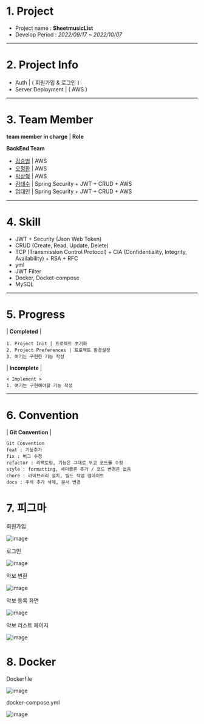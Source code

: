 <!--Header-->
# 1. Project
- Project name : **SheetmusicList**
- Develop Period : *2022/09/17 ~ 2022/10/07*
---
# 2. Project Info
- Auth | ( 회원가입 & 로그인 )
- Server Deployment | ( AWS )

---
# 3. Team Member
**team member in charge** | **Role**

**BackEnd Team**

- [김승범](https://github.com/daily1313) | AWS
- [오정환](https://github.com/poll9999) | AWS
- [박상혁](https://github.com/baksakcci) | AWS
- [김태수](https://github.com/kimtaesoo99) | Spring Security + JWT + CRUD + AWS
- [엄태인](https://github.com/eom-tae-in) | Spring Security + JWT + CRUD + AWS
---
# 4. Skill
- JWT + Security (Json Web Token)
- CRUD (Create, Read, Update, Delete)
- TCP (Transmission Control Protocol) + CIA (Confidentiality, Integrity, Availability) + RSA + RFC
- yml
- JWT Filter
- Docker, Docket-compose
- MySQL
---
# 5. Progress
| **Completed** |
```text
1. Project Init | 프로젝트 초기화
2. Project Preferences | 프로젝트 환경설정
3. 여기는 구현한 기능 작성

```
| **Incomplete** |
```text
< Implement >
1. 여기는 구현해야할 기능 작성
```
---
# 6. Convention
| **Git Convention** |
```text
Git Convention
feat : 기능추가
fix : 버그 수정
refactor : 리팩토링, 기능은 그대로 두고 코드를 수정
style : formatting, 세미콜론 추가 / 코드 변경은 없음
chore : 라이브러리 설치, 빌드 작업 업데이트
docs : 주석 추가 삭제, 문서 변경
```
# 7. 피그마

회원가입

![image](https://user-images.githubusercontent.com/101633465/197374208-e78363cf-c50e-4917-b22c-0e371da0bddc.png)

로그인

![image](https://user-images.githubusercontent.com/101633465/197374181-b0e3c633-cb87-431d-ace5-7ceef894d379.png)

악보 변환

![image](https://user-images.githubusercontent.com/101633465/197374222-8bef99b3-9e42-408a-a47e-c0e978959898.png)

악보 등록 화면

![image](https://user-images.githubusercontent.com/101633465/197374247-9dfcaed1-fb67-43d0-b485-e9b80c809aab.png)


악보 리스트 페이지

![image](https://user-images.githubusercontent.com/101633465/197374267-3df51cc1-6e2c-4b4c-97b3-ad31b40029a9.png)

# 8. Docker

Dockerfile

![image](https://user-images.githubusercontent.com/101633465/197375444-0ffd07ba-6892-4d7d-ae76-f227f71bf2cc.png)

docker-compose.yml

![image](https://user-images.githubusercontent.com/101633465/197375496-bf12d913-7062-4bce-ada3-19b030d21a97.png)